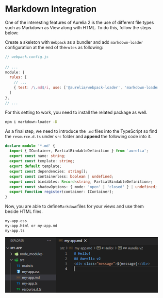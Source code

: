# Markdown Integration

One of the interesting features of Aurelia 2 is the use of different file types such as Markdown as View along with HTML. To do this, follow the steps below:

Create a skeleton with `Webpack` as a bundler and add `markdown-loader` configuration at the end of the`rules` as following:

```javascript
// webpack.config.js

// ...
module: {
  rules: [
    // ...
    { test: /\.md$/i, use: ['@aurelia/webpack-loader', 'markdown-loader'], exclude: /node_modules/ }
  ]
},
// ...
```

For this setting to work, you need to install the related package as well.

```bash
npm i markdown-loader -D
```

As a final step, we need to introduce the `.md` files into the TypeScript so find the `resource.d.ts` under `src` folder and **append** the following code into it.

```typescript
declare module '*.md' {
  import { IContainer, PartialBindableDefinition } from 'aurelia';
  export const name: string;
  export const template: string;
  export default template;
  export const dependencies: string[];
  export const containerless: boolean | undefined;
  export const bindables: Record<string, PartialBindableDefinition>;
  export const shadowOptions: { mode: 'open' | 'closed' } | undefined;
  export function register(container: IContainer);
}
```

Now, you are able to define`Markdown`files for your views and use them beside HTML files.

```text
my-app.css
my-app.html or my-app.md
my-app.ts
```

![](../.gitbook/assets/markdown.png)

